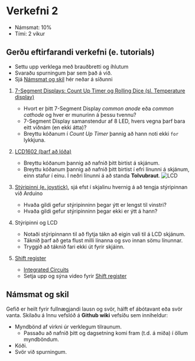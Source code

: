 # Verkefni 2 
- Námsmat: 10%
- Tími: 2 vikur

## Gerðu eftirfarandi verkefni (e. tutorials)

- Settu upp verklega með brauðbretti og íhlutum
- Svaraðu spurningum þar sem það á við.
- Sjá [Námsmat og skil](#Námsmat-og-skil) hér neðar á síðunni

1. [7-Segment Displays: Count Up Timer og Rolling Dice (sl. Temperature display)](http://www.circuitbasics.com/arduino-7-segment-display-tutorial/)
   - Hvort er þitt 7-Segment Display *common anode* eða *common cathode* og hver er munurinn á þessu tvennu?
   - 7-Segment Display samanstendur af 8 LED, hvers vegna þarf bara eitt viðnám (en ekki átta)?
   - Breyttu kóðanum í *Count Up Timer* þannig að hann noti ekki ```for``` lykkjuna.

1. [LCD1602 (þarf að lóða)](https://www.arduino.cc/en/Tutorial/HelloWorld)
   - Breyttu kóðanum þannig að nafnið þitt birtist á skjánum.
   - Breyttu kóðanum þannig að nafnið þitt birtist í efri línunni á skjánum, einn stafur í einu. Í neðri línunni á að standa **Tolvubraut**.
   ![LCD](https://github.com/GunnarThorunnarson/VESM2VT05BU/blob/master/Myndir/lcd_verkefni2.gif)

1. [Stýripinni (e. joystick)](../Kodi/styripinni.ino), sjá efst í skjalinu hvernig á að tengja stýripinnan við Arduino
   - Hvaða gildi gefur stýripinninn þegar ýtt er lengst til vinstri?
   - Hvaða gildi gefur stýripinninn þegar ekki er ýtt á hann?

1. Stýripinni og LCD
   - Notaði stýripinnann til að flytja tákn að eigin vali til á LCD skjánum.
   - Táknið þarf að geta flust milli línanna og svo innan sömu línunnar.
   - Tryggið að táknið fari ekki út fyrir skjáinn.

1. [Shift register](https://learn.adafruit.com/adafruit-arduino-lesson-4-eight-leds/parts)
   - [Integrated Circuits](https://www.instructables.com/lesson/Integrated-Circuits-1/)
   - Setja upp og sýna video fyrir [Shift register](https://learn.adafruit.com/adafruit-arduino-lesson-4-eight-leds/parts)

## Námsmat og skil

Gefið er heilt fyrir fullnægjandi lausn og svör, hálft ef ábótavant eða svör vanta.
Skilaðu á Innu vefslóð á **Github wiki** vefsíðu sem inniheldur:

- Myndbönd af virkni úr verklegum tilraunum.
  - Passaðu að nafnið þitt og dagsetning komi fram (t.d. á miða) í öllum myndböndum.
- Kóði.
- Svör við spurningum.
